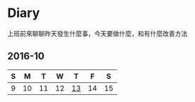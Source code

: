 # Diary

上班前來聊聊昨天發生什麼事，今天要做什麼，和有什麼改善方法

## 2016-10

| S | M | T | W | T | F | S |
|:-:|:-:|:-:|:-:|:-:|:-:|:-:|
| 9 | 10 | 11 | 12 | [13](2016/2016-10-13.markdown) | 14 | 15 |
